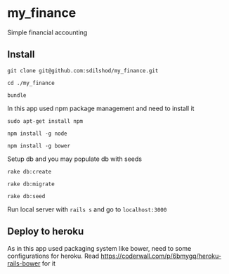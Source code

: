 my_finance
==========

Simple financial accounting

Install
---

`git clone git@github.com:sdilshod/my_finance.git `

`cd ./my_finance`

`bundle`

In this app used npm package management and need to install it

`sudo apt-get install npm`

`npm install -g node`

`npm install -g bower`

Setup db and you may populate db with seeds

`rake db:create` 

`rake db:migrate` 

`rake db:seed`

Run local server with `rails s` and go to `localhost:3000`

Deploy to heroku
----

As in this app used packaging system like bower, need to some configurations for heroku. Read https://coderwall.com/p/6bmygq/heroku-rails-bower for it

